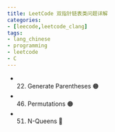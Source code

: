 ```yaml
---
title: LeetCode 双指针链表类问题详解
categories:
- [leecode,leetcode_clang]
tags: 
- lang_chinese
- programming
- leetcode
- C
---
```

-   22. Generate Parentheses 🟠
-	46. Permutations 🟠
-	51. N-Queens 🔴